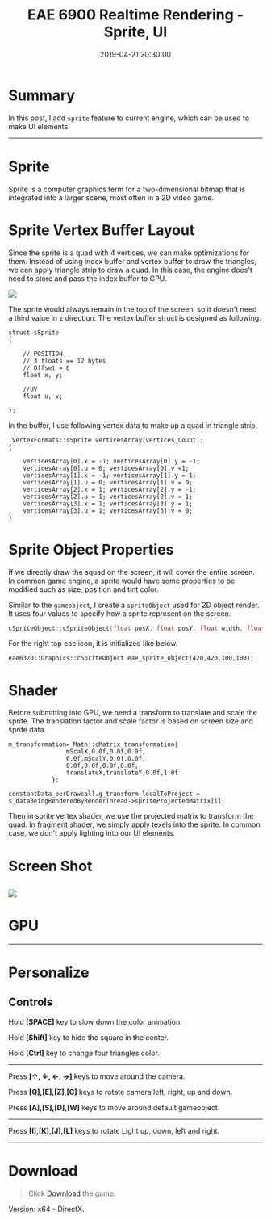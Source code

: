 ﻿---
title: EAE 6900 Realtime Rendering - Sprite, UI
date: 2019-04-21 20:30:00
tags: 
- Entertainment Arts Engineering 
- Realtime Rendering
- Gamma
- EAE 6900
categories: 
- Game Engine
- Realtime Rendering
thumbnail: https://i.loli.net/2019/04/22/5cbd3b1b28628.gif
toc: true
---

# Summary 

In this post, I add `sprite` feature to current engine, which can be used to make UI elements.  

<!--more--> 
---

# Sprite

Sprite is a computer graphics term for a two-dimensional bitmap that is integrated into a larger scene, most often in a 2D video game.


# Sprite Vertex Buffer Layout

Since the sprite is a quad with 4 vertices, we can make optimizations for them. Instead of using index buffer and vertex buffer to draw the triangles, we can apply triangle strip to draw a quad. In this case, the engine does't need to store and pass the index buffer to GPU. 

![](https://i.loli.net/2019/04/22/5cbd3f6325e67.png)


The sprite would always remain in the top of the screen, so it doesn't need a third value in z direction. The vertex buffer struct is designed as following.

```
struct sSprite
{
	
	// POSITION
	// 3 floats == 12 bytes
	// Offset = 0		
	float x, y;

	//UV
	float u, v;

};

```

In the buffer, I use following vertex data to make up a quad in triangle strip. 

```
 VertexFormats::sSprite verticesArray[vertices_Count];
{

	verticesArray[0].x = -1; verticesArray[0].y = -1; 
	verticesArray[0].u = 0; verticesArray[0].v =1;
	verticesArray[1].x = -1; verticesArray[1].y = 1;  
	verticesArray[1].u = 0; verticesArray[1].v = 0;
	verticesArray[2].x = 1; verticesArray[2].y = -1; 
	verticesArray[2].u = 1; verticesArray[2].v = 1;
	verticesArray[3].x = 1; verticesArray[3].y = 1;   
	verticesArray[3].u = 1; verticesArray[3].v = 0;
}
```

# Sprite Object Properties

If we directly draw the squad on the screen, it will cover the entire screen. In common game engine, a sprite would have some properties to be modified such as size, position and tint color.  


Similar to the `gameobject`, I create a `spriteObject` used for 2D object render. It uses four values to specify how a sprite represent on the screen. 

``` C++
cSpriteObject::cSpriteObject(float posX, float posY, float width, float height)

```

For the right top eae icon, it is initialized like below.

```
eae6320::Graphics::cSpriteObject eae_sprite_object(420,420,100,100);

```




# Shader 

Before submitting into GPU, we need a  transform to translate and scale the sprite. The translation factor and scale factor is based on screen size and sprite data.

```
m_transformation= Math::cMatrix_transformation{
				mScalX,0.0f,0.0f,0.0f,
				0.0f,mScalY,0.0f,0.0f,
				0.0f,0.0f,0.0f,0.0f,
				translateX,translateY,0.0f,1.0f
			};
```

```
constantData_perDrawcall.g_transform_localToProject = 
s_dataBeingRenderedByRenderThread->spriteProjectedMatrix[i];
```

Then in sprite vertex shader, we use the projected matrix to transform the quad. In fragment shader, we simply apply texels into the sprite. In common case, we don't apply lighting into our UI elements. 



# Screen Shot

![](https://i.loli.net/2019/04/22/5cbd3b1b28628.gif)
---


# GPU 





---


# Personalize

## Controls

Hold **[SPACE]** key to slow down the color animation. 

Hold **[Shift]** key to hide the square in the center.

Hold **[Ctrl]** key to change four triangles color.

---

Press **[↑, ↓, ←, →]** keys to move around the camera. 

Press **[Q],[E],[Z],[C]** keys to rotate camera left, right, up and down.

Press **[A],[S],[D],[W]** keys to move around default gameobject.

---


Press **[I],[K],[J],[L]** keys to rotate Light up, down, left and right.

***
 



# Download

> Click [Download](https://chenmi-ink-1252570167.cos.na-siliconvalley.myqcloud.com/EAE6320/RTR08.zip) the game.

Version: x64 - DirectX.




